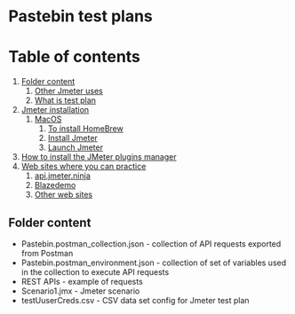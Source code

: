 # Pastebin test plans

# Table of contents
1. [Folder content](#content)
	1. [Other Jmeter uses](#jmeter_test_plan)
	2. [What is test plan](#)
2. [Jmeter installation](#jmeter_installation)
    1. [MacOS](#jmeter_macos)
	    1. [To install HomeBrew](#homebrew) 
	    2. [Install Jmeter](#jmeter_install)
	    3. [Launch Jmeter](#jmeter_launch)
3. [How to install the JMeter plugins manager](#plugins_manager)
4. [Web sites where you can practice](#practice)
	1. [api.jmeter.ninja](#jmeter_ninja)
	2. [Blazedemo](#Blazedemo)
	3. [Other web sites](#other)


## Folder content <a name="content"></a>

* Pastebin.postman_collection.json - collection of API requests exported from Postman
* Pastebin.postman_environment.json - collection of set of variables used in the collection to execute API requests
* REST APIs - example of requests
* Scenario1.jmx - Jmeter scenario
* testUuserCreds.csv - CSV data set config for Jmeter test plan

